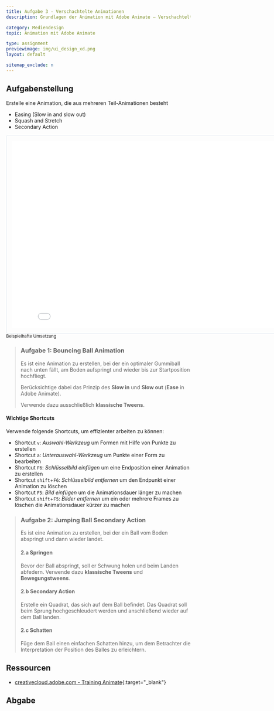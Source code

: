 ```yaml
---
title: Aufgabe 3 - Verschachtelte Animationen
description: Grundlagen der Animation mit Adobe Animate – Verschachtelte Animationen

category: Mediendesign
topic: Animation mit Adobe Animate

type: assignment
previewimage: img/ui_design_xd.png
layout: default

sitemap_exclude: n
---
```


## Aufgabenstellung
Erstelle eine Animation, die aus mehreren Teil-Animationen besteht

* Easing (Slow in and slow out)
* Squash and Stretch
* Secondary Action

<iframe src="./html/02-jumping_balls.html" style="padding:15px; width:830px; height:510px; border:1px solid #dce6f0; border-radius: 5px; margin: 0 auto;"></iframe>
<sup>Beispielhafte Umsetzung</sup>

> ### Aufgabe 1: Bouncing Ball Animation
>Es ist eine Animation zu erstellen, bei der ein optimaler Gummiball nach unten fällt, am Boden aufspringt und wieder bis zur Startposition hochfliegt.
>
>Berücksichtige dabei das Prinzip des **Slow in** und **Slow out** (**Ease** in Adobe Animate).
>
>Verwende dazu ausschließlich **klassische Tweens**.

#### Wichtige Shortcuts
Verwende folgende Shortcuts, um effizienter arbeiten zu können:

- Shortcut `v`: _Auswahl-Werkzeug_ um Formen mit Hilfe von Punkte zu erstellen
- Shortcut `a`: _Unterauswahl-Werkzeug_ um Punkte einer Form zu bearbeiten
- Shortcut `F6`: _Schlüsselbild einfügen_ um eine Endposition einer Animation zu erstellen
- Shortcut `shift`+`F6`: _Schlüsselbild entfernen_ um den Endpunkt einer Animation zu löschen
- Shortcut `F5`: _Bild einfügen_ um die Animationsdauer länger zu machen
- Shortcut `shift`+`F5`: _Bilder entfernen_ um ein oder mehrere Frames zu löschen die Animationsdauer kürzer zu machen


> ### Aufgabe 2: Jumping Ball Secondary Action
> Es ist eine Animation zu erstellen, bei der ein Ball vom Boden abspringt und dann wieder landet.
> 
> #### 2.a Springen
> Bevor der Ball abspringt, soll er Schwung holen und beim Landen abfedern.
> Verwende dazu **klassische Tweens** und **Bewegungstweens**.
> 
> #### 2.b Secondary Action
> Erstelle ein Quadrat, das sich auf dem Ball befindet. Das Quadrat soll beim Sprung hochgeschleudert werden und anschließend wieder auf dem Ball landen.
> 
> #### 2.c Schatten
> Füge dem Ball einen einfachen Schatten hinzu, um dem Betrachter die Interpretation der Position des Balles zu erleichtern.


## Ressourcen
* [creativecloud.adobe.com - Training Animate](https://creativecloud.adobe.com/cc/learn/app/animate?locale=de){:target="_blank"}


## Abgabe
 